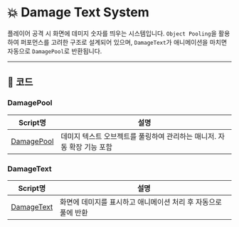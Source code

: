 # 💥 Damage Text System

플레이어 공격 시 화면에 데미지 숫자를 띄우는 시스템입니다.
 `Object Pooling`을 활용하여 퍼포먼스를 고려한 구조로 설계되어 있으며,
 `DamageText`가 애니메이션을 마치면 자동으로 `DamagePool`로 반환됩니다.

------

## 🧱 코드

### DamagePool

| Script명      | 설명                                                         |
| ------------- | ------------------------------------------------------------ |
| [DamagePool](DamagePool.cs) | 데미지 텍스트 오브젝트를 풀링하여 관리하는 매니저. 자동 확장 기능 포함 |



### DamageText

| Script명      | 설명                                                         |
| ------------- | ------------------------------------------------------------ |
|[DamageText](DamageText.cs) | 화면에 데미지를 표시하고 애니메이션 처리 후 자동으로 풀에 반환 |
